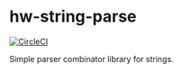 # hw-string-parse

[![CircleCI](https://circleci.com/gh/haskell-works/hw-string-parse.svg?style=svg)](https://circleci.com/gh/haskell-works/hw-string-parse)

Simple parser combinator library for strings.
